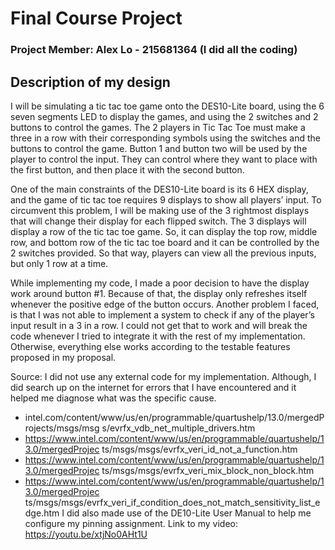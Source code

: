 # Final Course Project
### Project Member: Alex Lo - 215681364 (I did all the coding)

## Description of my design 
I will be simulating a tic tac toe game onto the DES10-Lite board, using the 6 seven segments LED to display the games, and using the 2 switches and 2 buttons to control the games. The 2 players in Tic Tac Toe must make a three in a row with their corresponding symbols using the switches and the buttons to control the game. Button 1 and button two will be used by the player to control the input. They can control where they want to place with the first button, and then place it with the second button.

One of the main constraints of the DES10-Lite board is its 6 HEX display, and the game of tic tac toe requires 9 displays to show all players’ input. To circumvent this problem, I will be making use of the 3 rightmost displays that will change their display for each flipped switch. The 3 displays will display a row of the tic tac toe game. So, it can display the top row, middle row, and bottom row of the tic tac toe board and it can be controlled by the 2 switches provided. So that way, players can view all the previous inputs, but only 1 row at a time.

While implementing my code, I made a poor decision to have the display work around button #1. Because of that, the display only refreshes itself whenever the positive edge of the button occurs. Another problem I faced, is that I was not able to implement a system to check if any of the player’s input result in a 3 in a row. I could not get that to work and will break the code whenever I tried to integrate it with the rest of my implementation. Otherwise, everything else works according to the testable features proposed in my proposal.

Source:
I did not use any external code for my implementation. Although, I did search up on the internet for errors that I have encountered and it helped me diagnose what was the specific cause.
- intel.com/content/www/us/en/programmable/quartushelp/13.0/mergedProjects/msgs/msg
s/evrfx_vdb_net_multiple_drivers.htm
- https://www.intel.com/content/www/us/en/programmable/quartushelp/13.0/mergedProjec
ts/msgs/msgs/evrfx_veri_id_not_a_function.htm
- https://www.intel.com/content/www/us/en/programmable/quartushelp/13.0/mergedProjec
ts/msgs/msgs/evrfx_veri_mix_block_non_block.htm
- https://www.intel.com/content/www/us/en/programmable/quartushelp/13.0/mergedProjec
ts/msgs/msgs/evrfx_veri_if_condition_does_not_match_sensitivity_list_edge.htm
I did also made use of the DE10-Lite User Manual to help me configure my pinning assignment.
Link to my video: https://youtu.be/xtjNo0AHt1U
